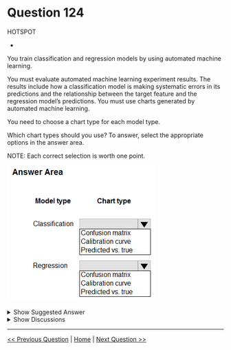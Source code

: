 # Question 124

HOTSPOT

-

You train classification and regression models by using automated machine learning.

You must evaluate automated machine learning experiment results. The results include how a classification model is making systematic errors in its predictions and the relationship between the target feature and the regression model’s predictions. You must use charts generated by automated machine learning.

You need to choose a chart type for each model type.

Which chart types should you use? To answer, select the appropriate options in the answer area.

NOTE: Each correct selection is worth one point.

![Question Image](images/q124_q_image400.png)

<details>
  <summary>Show Suggested Answer</summary>

  <img src="images/q124_ans_0_image401.png" alt="Answer Image"><br>

</details>

<details>
  <summary>Show Discussions</summary>

<blockquote><p><strong>Plb2</strong> <code>(Sat 24 Aug 2024 09:03)</code> - <em>Upvotes: 2</em></p><p>It&#x27;s 
1. Confusion Matrix 
2. Prediction vs True

The calibration curve plots a model&#x27;s confidence in its predictions against the proportion of positive samples at each confidence level (https://learn.microsoft.com/en-us/azure/machine-learning/how-to-understand-automated-ml?view=azureml-api-2#calibration-curve)

The predicted vs. true chart plots the relationship between the target feature (true/actual values) and the model&#x27;s predictions (https://learn.microsoft.com/en-us/azure/machine-learning/how-to-understand-automated-ml?view=azureml-api-2#predicted-vs-true)</p></blockquote>
<blockquote><p><strong>Tin_Tin</strong> <code>(Tue 09 Jul 2024 15:35)</code> - <em>Upvotes: 1</em></p><p>1. Confusion matrix
2. Predicted vs. true
https://learn.microsoft.com/en-us/azure/machine-learning/how-to-understand-automated-ml?view=azureml-api-2</p></blockquote>
<blockquote><p><strong>labriji</strong> <code>(Mon 23 Oct 2023 18:02)</code> - <em>Upvotes: 4</em></p><p>* for sure we use the &quot;confusion matrix&quot; for classification problem 😄

* for regression, we dont use &quot;confusion matrix&quot;,  we use
&gt;&gt; &quot;Calibration curve&quot;: shows the relationship between the predicted values and the actual values.
&gt;&gt; &quot;Predicted vs. true&quot;: visual representation of the model&#x27;s performance.
i think both are correct 😅</p></blockquote>

</details>

---

[<< Previous Question](question_123.md) | [Home](/index.md) | [Next Question >>](question_125.md)
